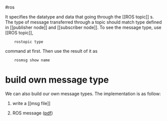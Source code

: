 #ros

It specifies the datatype and data that going through the [[ROS topic]] s. The type of message transferred through a topic should match type defined in [[publisher node]] and [[subscriber node]]. To see the message type, use [[ROS topic]],

```shell
	rostopic type
```

command at first. Then use the result of it as

```shell
	rosmsg show name
```

# build own message type

We can also build our own message types. The implementation is as follow:

1. write a [[msg file]]




1. ROS message ([pdf](zotero://open-pdf/library/items/AZFGEHEQ?page=8&annotation=CLGKQITY))